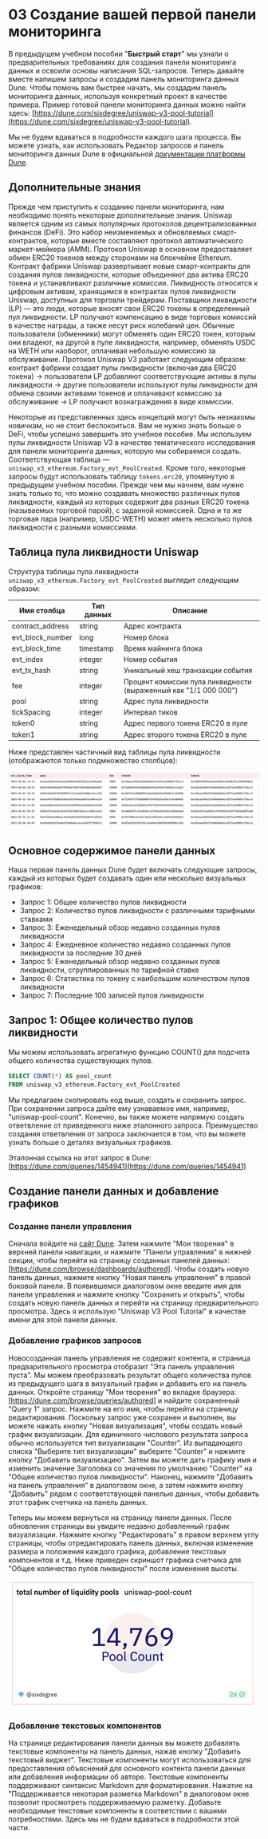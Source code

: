 # 03 Создание вашей первой панели мониторинга

В предыдущем учебном пособии "**Быстрый старт**" мы узнали о предварительных требованиях для создания панели мониторинга данных и освоили основы написания SQL-запросов. Теперь давайте вместе напишем запросы и создадим панель мониторинга данных Dune. Чтобы помочь вам быстрее начать, мы создадим панель мониторинга данных, используя конкретный проект в качестве примера. Пример готовой панели мониторинга данных можно найти здесь: [https://dune.com/sixdegree/uniswap-v3-pool-tutorial](https://dune.com/sixdegree/uniswap-v3-pool-tutorial).

Мы не будем вдаваться в подробности каждого шага процесса. Вы можете узнать, как использовать Редактор запросов и панель мониторинга данных Dune в официальной [документации платформы Dune](https://dune.com/docs/).

## Дополнительные знания

Прежде чем приступить к созданию панели мониторинга, нам необходимо понять некоторые дополнительные знания. Uniswap является одним из самых популярных протоколов децентрализованных финансов (DeFi). Это набор неизменяемых и обновляемых смарт-контрактов, которые вместе составляют протокол автоматического маркет-мейкера (AMM). Протокол Uniswap в основном предоставляет обмен ERC20 токенов между сторонами на блокчейне Ethereum. Контракт фабрики Uniswap развертывает новые смарт-контракты для создания пулов ликвидности, которые объединяют два актива ERC20 токена и устанавливают различные комиссии. Ликвидность относится к цифровым активам, хранящимся в контрактах пулов ликвидности Uniswap, доступных для торговли трейдерам. Поставщики ликвидности (LP) — это люди, которые вносят свои ERC20 токены в определенный пул ликвидности. LP получают компенсацию в виде торговых комиссий в качестве награды, а также несут риск колебаний цен. Обычные пользователи (обменники) могут обменять один ERC20 токен, которым они владеют, на другой в пуле ликвидности, например, обменять USDC на WETH или наоборот, оплачивая небольшую комиссию за обслуживание. Протокол Uniswap V3 работает следующим образом: контракт фабрики создает пулы ликвидности (включая два ERC20 токена) -> пользователи LP добавляют соответствующие активы в пулы ликвидности -> другие пользователи используют пулы ликвидности для обмена своими активами токенов и оплачивают комиссию за обслуживание -> LP получают вознаграждения в виде комиссии.

Некоторые из представленных здесь концепций могут быть незнакомы новичкам, но не стоит беспокоиться. Вам не нужно знать больше о DeFi, чтобы успешно завершить это учебное пособие. Мы используем пулы ликвидности Uniswap V3 в качестве тематического исследования для панели мониторинга данных, которую мы собираемся создать. Соответствующая таблица — `uniswap_v3_ethereum.Factory_evt_PoolCreated`. Кроме того, некоторые запросы будут использовать таблицу `tokens.erc20`, упомянутую в предыдущем учебном пособии. Прежде чем мы начнем, вам нужно знать только то, что можно создавать множество различных пулов ликвидности, каждый из которых содержит два разных ERC20 токена (называемых торговой парой), с заданной комиссией. Одна и та же торговая пара (например, USDC-WETH) может иметь несколько пулов ликвидности с разными комиссиями.
## Таблица пула ликвидности Uniswap

Структура таблицы пула ликвидности `uniswap_v3_ethereum.Factory_evt_PoolCreated` выглядит следующим образом:

| **Имя столбца**     | **Тип данных** | **Описание**                           |
| ------------------- | ------------- | ----------------------------------------- |
| contract_address    | string        | Адрес контракта                          |
| evt_block_number    | long          | Номер блока                              |
| evt_block_time      | timestamp     | Время майнинга блока                   |
| evt_index           | integer       | Номер события                  |
| evt_tx_hash         | string        | Уникальный хеш транзакции события     |
| fee                 | integer       | Процент комиссии пула ликвидности (выраженный как "1/1 000 000") |
| pool                | string        | Адрес пула ликвидности              |
| tickSpacing         | integer       | Интервал тиков                              |
| token0              | string        | Адрес первого токена ERC20 в пуле  |
| token1              | string        | Адрес второго токена ERC20 в пуле |

Ниже представлен частичный вид таблицы пула ликвидности (отображаются только подмножество столбцов):

![](img/ch03_image_00.png)
## Основное содержимое панели данных

Наша первая панель данных Dune будет включать следующие запросы, каждый из которых будет создавать один или несколько визуальных графиков:
- Запрос 1: Общее количество пулов ликвидности
- Запрос 2: Количество пулов ликвидности с различными тарифными ставками
- Запрос 3: Еженедельный обзор недавно созданных пулов ликвидности
- Запрос 4: Ежедневное количество недавно созданных пулов ликвидности за последние 30 дней
- Запрос 5: Еженедельный обзор недавно созданных пулов ликвидности, сгруппированных по тарифной ставке
- Запрос 6: Статистика по токену с наибольшим количеством пулов ликвидности
- Запрос 7: Последние 100 записей пулов ликвидности
## Запрос 1: Общее количество пулов ликвидности

Мы можем использовать агрегатную функцию COUNT() для подсчета общего количества существующих пулов.

``` sql
SELECT COUNT(*) AS pool_count
FROM uniswap_v3_ethereum.Factory_evt_PoolCreated
```

Мы предлагаем скопировать код выше, создать и сохранить запрос. При сохранении запроса дайте ему узнаваемое имя, например, "uniswap-pool-count". Конечно, вы также можете напрямую создать ответвление от приведенного ниже эталонного запроса. Преимущество создания ответвления от запроса заключается в том, что вы можете узнать больше о деталях визуальных графиков.

Эталонная ссылка на этот запрос в Dune: [https://dune.com/queries/1454941](https://dune.com/queries/1454941)

## Создание панели данных и добавление графиков

### Создание панели управления

Сначала войдите на [сайт Dune](https://dune.com/). Затем нажмите "Мои творения" в верхней панели навигации, и нажмите "Панели управления" в нижней секции, чтобы перейти на страницу созданных панелей данных: [https://dune.com/browse/dashboards/authored]. Чтобы создать новую панель данных, нажмите кнопку "Новая панель управления" в правой боковой панели. В появившемся диалоговом окне введите имя для панели управления и нажмите кнопку "Сохранить и открыть", чтобы создать новую панель данных и перейти на страницу предварительного просмотра. Здесь я использую "Uniswap V3 Pool Tutorial" в качестве имени для этой панели данных.

### Добавление графиков запросов

Новосозданная панель управления не содержит контента, и страница предварительного просмотра отобразит "Эта панель управления пуста". Мы можем преобразовать результат общего количества пулов из предыдущего шага в визуальный график и добавить его на панель данных. Откройте страницу "Мои творения" во вкладке браузера: [https://dune.com/browse/queries/authored] и найдите сохраненный "Query 1" запрос. Нажмите на его имя, чтобы перейти на страницу редактирования. Поскольку запрос уже сохранен и выполнен, вы можете нажать кнопку "Новая визуализация", чтобы создать новый график визуализации. Для единичного числового результата запроса обычно используется тип визуализации "Counter". Из выпадающего списка "Выберите тип визуализации" выберите "Counter" и нажмите кнопку "Добавить визуализацию". Затем вы можете дать графику имя и изменить значение Заголовка со значения по умолчанию "Counter" на "Общее количество пулов ликвидности". Наконец, нажмите "Добавить на панель управления" в диалоговом окне, а затем нажмите кнопку "Добавить" рядом с соответствующей панелью данных, чтобы добавить этот график счетчика на панель данных.

Теперь мы можем вернуться на страницу панели данных. После обновления страницы вы увидите недавно добавленный график визуализации. Нажмите кнопку "Редактировать" в правом верхнем углу страницы, чтобы отредактировать панель данных, включая изменение размера и положения каждого графика, добавление текстовых компонентов и т.д. Ниже приведен скриншот графика счетчика для "Общее количество пулов ликвидности" после изменения высоты.

![](img/ch03_image_01.png)

### Добавление текстовых компонентов

На странице редактирования панели данных вы можете добавлять текстовые компоненты на панель данных, нажав кнопку "Добавить текстовый виджет". Текстовые компоненты могут использоваться для предоставления объяснений для основного контента панели данных или добавления информации об авторе. Текстовые компоненты поддерживают синтаксис Markdown для форматирования. Нажатие на "Поддерживается некоторая разметка Markdown" в диалоговом окне позволит просмотреть поддерживаемую разметку. Добавьте необходимые текстовые компоненты в соответствии с вашими потребностями. Здесь мы не будем вдаваться в подробности этой части.

